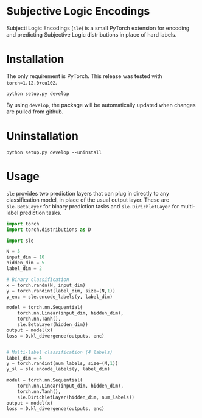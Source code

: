# Subjective Logic Encodings

Subjecti Logic Encodings (`sle`) is a small PyTorch extension for encoding and predicting Subjective Logic distributions in place of
hard labels.

# Installation

The only requirement is PyTorch. This release was tested with `torch=1.12.0+cu102`.

```
python setup.py develop
```

By using `develop`, the package will be automatically updated when changes are pulled from github.


# Uninstallation

```
python setup.py develop --uninstall
```


# Usage

`sle` provides two prediction layers that can plug in directly to any classification model, in place of the usual
output layer. These are `sle.BetaLayer` for binary prediction tasks and `sle.DirichletLayer` for 
multi-label prediction tasks. 

```python
import torch
import torch.distributions as D

import sle

N = 5
input_dim = 10
hidden_dim = 5
label_dim = 2

# Binary classification
x = torch.randn(N, input_dim)
y = torch.randint(label_dim, size=(N,1))
y_enc = sle.encode_labels(y, label_dim)

model = torch.nn.Sequential(
	torch.nn.Linear(input_dim, hidden_dim),
	torch.nn.Tanh(),
	sle.BetaLayer(hidden_dim))
output = model(x)
loss = D.kl_divergence(outputs, enc)


# Multi-label classification (4 labels)
label_dim = 4
y = torch.randint(num_labels, size=(N,1))
y_sl = sle.encode_labels(y, label_dim)

model = torch.nn.Sequential(
	torch.nn.Linear(input_dim, hidden_dim),
	torch.nn.Tanh(),
	sle.DirichletLayer(hidden_dim, num_labels))
output = model(x)
loss = D.kl_divergence(outputs, enc)
```
